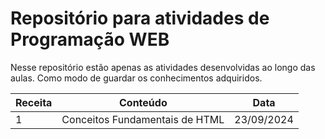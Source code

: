 # Repositório para atividades de Programação WEB

Nesse repositório estão apenas as atividades desenvolvidas ao longo das aulas. Como modo de guardar os conhecimentos adquiridos.

| Receita | Conteúdo                       | Data       |
| ------- | ------------------------------ | ---------- |
| 1       | Conceitos Fundamentais de HTML | 23/09/2024 |
